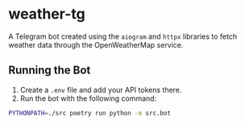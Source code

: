 # weather-tg
A Telegram bot created using the `aiogram` and `httpx` libraries to fetch weather data through the OpenWeatherMap service.

## Running the Bot
1. Create a `.env` file and add your API tokens there.
2. Run the bot with the following command:
```bash
PYTHONPATH=./src poetry run python -m src.bot
```
